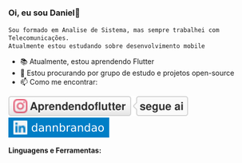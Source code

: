 <!-- 
**brandaoti/brandaoti** is a ✨ _special_ ✨ repository because its `README.md` (this file) appears on your GitHub profile.

Here are some ideas to get you started:
 -->

### Oi, eu sou Daniel👋

    Sou formado em Analise de Sistema, mas sempre trabalhei com Telecomunicações.
    Atualmente estou estudando sobre desenvolvimento mobile

- 📚 Atualmente, estou aprendendo Flutter
- 👥 Estou procurando por grupo de estudo e projetos open-source
- 📫 Como me encontrar: 

[![Instagram: @aprendendoflutter](https://github.com/brandaoti/organizar-github/blob/main/link/aprendendoflutter-segue_ai-blue.svg)](https://www.instagram.com/aprendendoflutter)
[![Linkedin: dannbrandao](https://github.com/brandaoti/organizar-github/blob/main/link/linkedin-dannbrandao-blue-square.svg)](https://www.linkedin.com/in/dannbrandao/)

**Linguagens e Ferramentas:**
